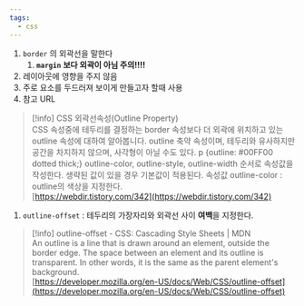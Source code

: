 ```yaml
---
tags:
  - css
---
```



1. `border` 의 외곽선을 말한다
    1. **`margin`** **보다 외곽이 아님 주의!!!!**
2. 레이아웃에 영향을 주지 않음
3. 주로 요소를 두드러져 보이게 만들고자 할때 사용
4. 참고 URL

> [!info] CSS 외곽선속성(Outline Property)  
> CSS 속성중에 테두리를 결정하는 border 속성보다 더 외곽에 위치하고 있는 outline 속성에 대하여 알아봅니다. outline 축약 속성이며, 테두리와 유사하지만 공간을 차지하지 않으며, 사각형이 아닐 수도 있다. p {outline: \#00FF00 dotted thick;} outline-color, outline-style, outline-width 순서로 속성값을 작성한다. 생략된 값이 있을 경우 기본값이 적용된다. 속성값 outline-color : outline의 색상을 지정한다.  
> [https://webdir.tistory.com/342](https://webdir.tistory.com/342)  

1. `outline-offset` : 테두리의 가장자리와 외곽선 사이 **여백**을 지정한다.

> [!info] outline-offset - CSS&colon; Cascading Style Sheets | MDN  
> An outline is a line that is drawn around an element, outside the border edge. The space between an element and its outline is transparent. In other words, it is the same as the parent element's background.  
> [https://developer.mozilla.org/en-US/docs/Web/CSS/outline-offset](https://developer.mozilla.org/en-US/docs/Web/CSS/outline-offset)